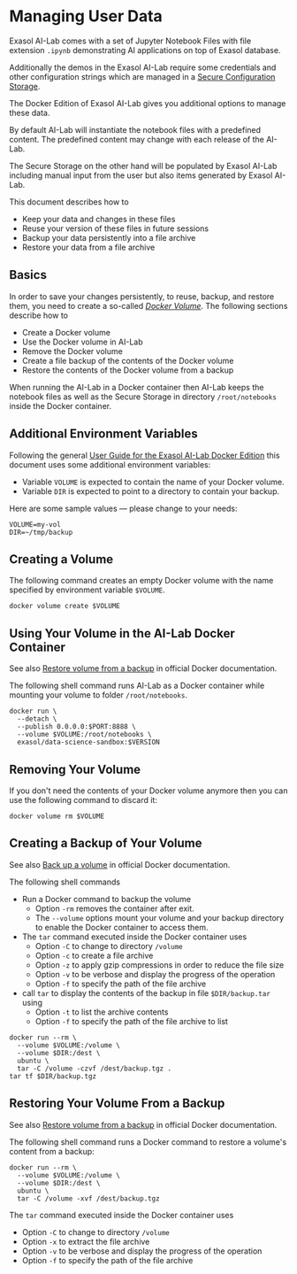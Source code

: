 # Managing User Data

Exasol AI-Lab comes with a set of Jupyter Notebook Files with file extension `.ipynb` demonstrating AI applications on top of Exasol database.

Additionally the demos in the Exasol AI-Lab require some credentials and other configuration strings which are managed in a [Secure Configuration Storage](secure_configuration_storage.md).

The Docker Edition of Exasol AI-Lab gives you additional options to manage these data.

By default AI-Lab will instantiate the notebook files with a predefined content. The predefined content may change with each release of the AI-Lab.

The Secure Storage on the other hand will be populated by Exasol AI-Lab including manual input from the user but also items generated by Exasol AI-Lab.

This document describes how to
* Keep your data and changes in these files
* Reuse your version of these files in future sessions
* Backup your data persistently into a file archive
* Restore your data from a file archive


## Basics

In order to save your changes persistently, to reuse, backup, and restore them, you need to create a so-called [_Docker Volume_](https://docs.docker.com/storage/volumes). The following sections describe how to
* Create a Docker volume
* Use the Docker volume in AI-Lab
* Remove the Docker volume
* Create a file backup of the contents of the Docker volume
* Restore the contents of the Docker volume from a backup

When running the AI-Lab in a Docker container then AI-Lab keeps the notebook files as well as the Secure Storage in directory `/root/notebooks` inside the Docker container.

## Additional Environment Variables

Following the general [User Guide for the Exasol AI-Lab Docker Edition](ai_lab_docker_edition.md#defining-environment-variables) this document uses some additional environment variables:
* Variable `VOLUME` is expected to contain the name of your Docker volume.
* Variable `DIR` is expected to point to a directory to contain your backup.

Here are some sample values &mdash; please change to your needs:

```shell
VOLUME=my-vol
DIR=~/tmp/backup
```

## Creating a Volume

The following command creates an empty Docker volume with the name specified by environment variable `$VOLUME`.

```shell
docker volume create $VOLUME
```

## Using Your Volume in the AI-Lab Docker Container

See also [Restore volume from a backup](https://docs.docker.com/storage/volumes/#restore-volume-from-a-backup) in official Docker documentation.

The following shell command runs AI-Lab as a Docker container while mounting your volume to folder `/root/notebooks`.

```shell
docker run \
  --detach \
  --publish 0.0.0.0:$PORT:8888 \
  --volume $VOLUME:/root/notebooks \
  exasol/data-science-sandbox:$VERSION
```

## Removing Your Volume

If you don't need the contents of your Docker volume anymore then you can use the following command to discard it:

```shell
docker volume rm $VOLUME
```

## Creating a Backup of Your Volume

See also [Back up a volume](https://docs.docker.com/storage/volumes/#back-up-a-volume) in official Docker documentation.

The following shell commands
* Run a Docker command to backup the volume
  * Option `-rm` removes the container after exit.
  * The `--volume` options mount your volume and your backup directory to enable the Docker container to access them.
* The `tar` command executed inside the Docker container uses
  * Option `-C` to change to directory `/volume`
  * Option `-c` to create a file archive
  * Option `-z` to apply gzip compressions in order to reduce the file size
  * Option `-v` to be verbose and display the progress of the operation
  * Option `-f` to specify the path of the file archive
* call `tar` to display the contents of the backup in file `$DIR/backup.tar` using
  * Option `-t` to list the archive contents
  * Option `-f` to specify the path of the file archive to list

```shell
docker run --rm \
  --volume $VOLUME:/volume \
  --volume $DIR:/dest \
  ubuntu \
  tar -C /volume -czvf /dest/backup.tgz .
tar tf $DIR/backup.tgz
```

<!-- -------------------------------------------------- -->
## Restoring Your Volume From a Backup

See also [Restore volume from a backup](https://docs.docker.com/storage/volumes/#restore-volume-from-a-backup) in official Docker documentation.

The following shell command runs a Docker command to restore a volume's content from a backup:

```shell
docker run --rm \
  --volume $VOLUME:/volume \
  --volume $DIR:/dest \
  ubuntu \
  tar -C /volume -xvf /dest/backup.tgz
```

The `tar` command executed inside the Docker container uses
  * Option `-C` to change to directory `/volume`
  * Option `-x` to extract the file archive
  * Option `-v` to be verbose and display the progress of the operation
  * Option `-f` to specify the path of the file archive
